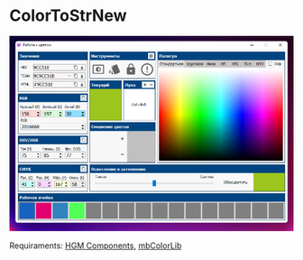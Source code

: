 # ColorToStrNew
![CTS](https://github.com/HemulGM/ColorToStrNew/blob/master/Media/screen.png)

Requiraments: [HGM Components][hgmcomp], [mbColorLib][mbColorLib]

[hgmcomp]: <https://github.com/HemulGM/Components/>
[mbColorLib]: <https://github.com/nglthach/mbColorLib/>
